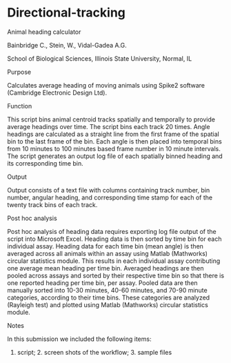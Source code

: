 # Directional-tracking
Animal heading calculator

Bainbridge C., Stein, W., Vidal-Gadea A.G.

School of Biological Sciences, Illinois State University, Normal, IL

Purpose

Calculates average heading of moving animals using Spike2 software (Cambridge Electronic Design Ltd). 
 
Function

This script bins animal centroid tracks spatially and temporally to provide average headings over time. The script bins each track 20 times. Angle headings are calculated as a straight line from the first frame of the spatial bin to the last frame of the bin. Each angle is then placed into temporal bins from 10 minutes to 100 minutes based frame number in 10 minute intervals. The script generates an output log file of each spatially binned heading and its corresponding time bin.
 
Output

Output consists of a text file with columns containing track number, bin number, angular heading, and corresponding time stamp for each of the twenty track bins of each track.

Post hoc analysis

Post hoc analysis of heading data requires exporting log file output of the script into Microsoft Excel. Heading data is then sorted by time bin for each individual assay. Heading data for each time bin (mean angle) is then averaged across all animals within an assay using Matlab (Mathworks) circular statistics module. This results in each individual assay contributing one average mean heading per time bin. Averaged headings are then pooled across assays and sorted by their respective time bin so that there is one reported heading per time bin, per assay. Pooled data are then manually sorted into 10-30 minutes, 40-60 minutes, and 70-90 minute categories, according to their time bins. These categories are analyzed (Rayleigh test) and plotted using Matlab (Mathworks) circular statistics module. 

Notes

In this submission we included the following items:
 1. script;  2. screen shots of the workflow; 3. sample files
